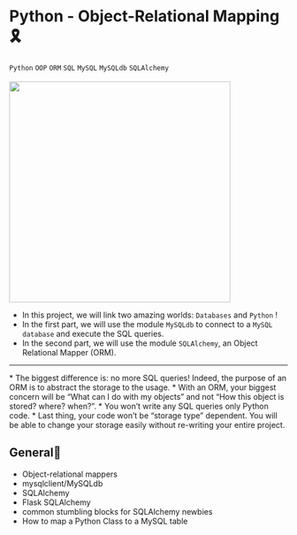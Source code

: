 # Python - Object-Relational Mapping🎗
`Python` `OOP` `ORM` `SQL` `MySQL` `MySQLdb` `SQLAlchemy`
<br><br>
<img src="https://i.redd.it/sjqvxv4cpfu21.jpg" width="400px">
<br>
* In this project, we will link two amazing worlds: `Databases` and `Python` !
* In the first part, we will use the module `MySQLdb` to connect to a `MySQL database` and execute the SQL queries.
* In the second part, we will use the module `SQLAlchemy`, an Object Relational Mapper (ORM).
<hr>
* The biggest difference is: no more SQL queries! Indeed, the purpose of an ORM is to abstract the storage to the usage.
* With an ORM, your biggest concern will be “What can I do with my objects” and not “How this object is stored? where? when?”.
* You won’t write any SQL queries only Python code.
* Last thing, your code won’t be “storage type” dependent. You will be able to change your storage easily without re-writing your entire project.

## General📜
* Object-relational mappers
* mysqlclient/MySQLdb
* SQLAlchemy
* Flask SQLAlchemy
* common stumbling blocks for SQLAlchemy newbies
* How to map a Python Class to a MySQL table
